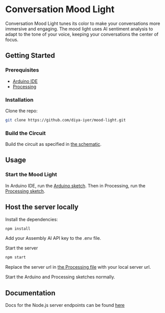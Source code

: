 # Conversation Mood Light

Conversation Mood Light tunes its color to make your conversations more immersive and engaging. The mood light uses AI sentiment analysis to adapt to the tone of your voice, keeping your conversations the center of focus.

## Getting Started
### Prerequisites
- [Arduino IDE](https://www.arduino.cc/en/software)
- [Processing](https://processing.org/download)

### Installation
Clone the repo: 
```bash
git clone https://github.com/diya-iyer/mood-light.git
```

### Build the Circuit
Build the circuit as specified in [the schematic](/circuit_design.ckt).

## Usage
### Start the Mood Light
In Arduino IDE, run the [Arduino sketch](/auido_data/arduino_audio_data.ino). Then in Processing, run the [Processing sketch](/processing_http_request/processing_http_request.pde).

## Host the server locally
Install the dependencies:
```bash
npm install
```

Add your Assembly AI API key to the .env file.

Start the server
```bash
npm start
```

Replace the server url in [the Processing file](/processing_http_request/processing_http_request.pde) with your local server url.

Start the Arduino and Processing sketches normally.

## Documentation
Docs for the Node.js server endpoints can be found [here](/docs/server-docs.md)